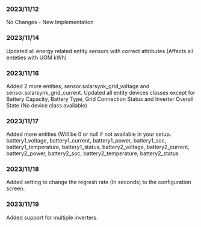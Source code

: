 ### 2023/11/12
No Changes - New Implementation

### 2023/11/14
Updated all energy related entity sensors with correct attributes (Affects all enteties with UOM kWh)

### 2023/11/16
Added 2 more entities, sensor.solarsynk_grid_voltage and sensor.solarsynk_grid_current.
Updated all entity devices classes except for Battery Capacity, Battery Type, Grid Connection Status and Inverter Overall State (No device class available)

### 2023/11/17
Added more entities (Will be 0 or null if not available in your setup.
battery1_voltage, 
battery1_current, 
battery1_power, 
battery1_soc, 
battery1_temperature, 
battery1_status, 
battery2_voltage, 
battery2_current, 
battery2_power, 
battery2_soc, 
battery2_temperature, 
battery2_status

### 2023/11/18
Added setting to change the regresh rate (In seconds) to the configuration screen.

### 2023/11/19
Added support for multiple inverters.

